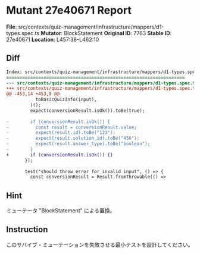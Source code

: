 # Mutant 27e40671 Report

**File**: src/contexts/quiz-management/infrastructure/mappers/d1-types.spec.ts
**Mutator**: BlockStatement
**Original ID**: 7763
**Stable ID**: 27e40671
**Location**: L457:38–L462:10

## Diff

```diff
Index: src/contexts/quiz-management/infrastructure/mappers/d1-types.spec.ts
===================================================================
--- src/contexts/quiz-management/infrastructure/mappers/d1-types.spec.ts	original
+++ src/contexts/quiz-management/infrastructure/mappers/d1-types.spec.ts	mutated #7763
@@ -453,14 +453,9 @@
           toBasicQuizInfo(input),
         )();
         expect(conversionResult.isOk()).toBe(true);
 
-        if (conversionResult.isOk()) {
-          const result = conversionResult.value;
-          expect(result.id).toBe("123");
-          expect(result.solution_id).toBe("456");
-          expect(result.answer_type).toBe("boolean");
-        }
+        if (conversionResult.isOk()) {}
       });
 
       test("should throw error for invalid input", () => {
         const conversionResult = Result.fromThrowable(() =>
```

## Hint

ミューテータ "BlockStatement" による置換。

## Instruction

このサバイブ・ミューテーションを失敗させる最小テストを設計してください。
